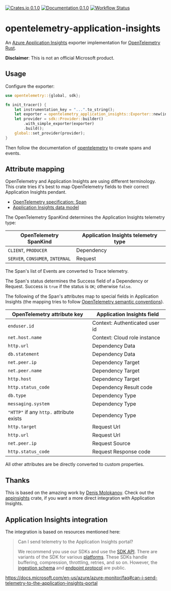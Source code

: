 [![Crates.io 0.1.0](https://img.shields.io/crates/v/opentelemetry-application-insights.svg)](https://crates.io/crates/opentelemetry-application-insights)
[![Documentation 0.1.0](https://docs.rs/opentelemetry-application-insights/badge.svg)](https://docs.rs/opentelemetry-application-insights)
[![Workflow Status](https://github.com/frigus02/opentelemetry-application-insights/workflows/CI/badge.svg)](https://github.com/frigus02/opentelemetry-application-insights/actions?query=workflow%3A%22CI%22)

# opentelemetry-application-insights

An [Azure Application Insights](https://docs.microsoft.com/en-us/azure/azure-monitor/app/app-insights-overview) exporter implementation for [OpenTelemetry Rust](https://github.com/open-telemetry/opentelemetry-rust).

**Disclaimer**: This is not an official Microsoft product.

## Usage

Configure the exporter:

```rust
use opentelemetry::{global, sdk};

fn init_tracer() {
    let instrumentation_key = "...".to_string();
    let exporter = opentelemetry_application_insights::Exporter::new(instrumentation_key);
    let provider = sdk::Provider::builder()
        .with_simple_exporter(exporter)
        .build();
    global::set_provider(provider);
}
```

Then follow the documentation of [opentelemetry](https://github.com/open-telemetry/opentelemetry-rust) to create spans and events.

## Attribute mapping

OpenTelemetry and Application Insights are using different terminology. This crate tries it's best to map OpenTelemetry fields to their correct Application Insights pendant.

- [OpenTelemetry specification: Span](https://github.com/open-telemetry/opentelemetry-specification/blob/master/specification/trace/api.md#span)
- [Application Insights data model](https://docs.microsoft.com/en-us/azure/azure-monitor/app/data-model)

The OpenTelemetry SpanKind determines the Application Insights telemetry type:

| OpenTelemetry SpanKind           | Application Insights telemetry type |
| -------------------------------- | ----------------------------------- |
| `CLIENT`, `PRODUCER`             | Dependency                          |
| `SERVER`, `CONSUMER`, `INTERNAL` | Request                             |

The Span's list of Events are converted to Trace telemetry.

The Span's status determines the Success field of a Dependency or Request. Success is `true` if the status is `OK`; otherwise `false`.

The following of the Span's attributes map to special fields in Application Insights (the mapping tries to follow [OpenTelemetry semantic conventions](https://github.com/open-telemetry/opentelemetry-specification/tree/master/specification/trace/semantic_conventions)).

| OpenTelemetry attribute key              | Application Insights field     |
| ---------------------------------------- | ------------------------------ |
| `enduser.id`                             | Context: Authenticated user id |
| `net.host.name`                          | Context: Cloud role instance   |
| `http.url`                               | Dependency Data                |
| `db.statement`                           | Dependency Data                |
| `net.peer.ip`                            | Dependency Target              |
| `net.peer.name`                          | Dependency Target              |
| `http.host`                              | Dependency Target              |
| `http.status_code`                       | Dependency Result code         |
| `db.type`                                | Dependency Type                |
| `messaging.system`                       | Dependency Type                |
| `"HTTP"` if any `http.` attribute exists | Dependency Type                |
| `http.target`                            | Request Url                    |
| `http.url`                               | Request Url                    |
| `net.peer.ip`                            | Request Source                 |
| `http.status_code`                       | Request Response code          |

All other attributes are be directly converted to custom properties.

## Thanks

This is based on the amazing work by [Denis Molokanov](https://github.com/dmolokanov). Check out the [appinsights](https://github.com/dmolokanov/appinsights-rs) crate, if you want a more direct integration with Application Insights.

## Application Insights integration

The integration is based on resources mentioned here:

> Can I send telemetry to the Application Insights portal?
>
> We recommend you use our SDKs and use the [SDK API](https://docs.microsoft.com/en-us/azure/azure-monitor/app/api-custom-events-metrics). There are variants of the SDK for various [platforms](https://docs.microsoft.com/en-us/azure/azure-monitor/app/platforms). These SDKs handle buffering, compression, throttling, retries, and so on. However, the [ingestion schema](https://github.com/microsoft/ApplicationInsights-dotnet/tree/master/BASE/Schema/PublicSchema) and [endpoint protocol](https://github.com/Microsoft/ApplicationInsights-Home/blob/master/EndpointSpecs/ENDPOINT-PROTOCOL.md) are public.

https://docs.microsoft.com/en-us/azure/azure-monitor/faq#can-i-send-telemetry-to-the-application-insights-portal
